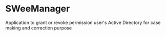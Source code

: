 # SWeeManager

Application to grant or revoke permission user's Active Directory for case making and correction purpose